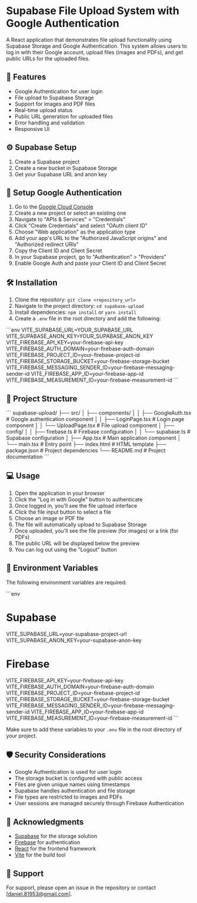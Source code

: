 # Supabase File Upload System with Google Authentication

A React application that demonstrates file upload functionality using Supabase Storage and Google Authentication. This system allows users to log in with their Google account, upload files (images and PDFs), and get public URLs for the uploaded files.

## 🚀 Features

- Google Authentication for user login
- File upload to Supabase Storage
- Support for images and PDF files
- Real-time upload status
- Public URL generation for uploaded files
- Error handling and validation
- Responsive UI

## ⚙️ Supabase Setup

1. Create a Supabase project
2. Create a new bucket in Supabase Storage
3. Get your Supabase URL and anon key


## 🔐 Setup Google Authentication

1. Go to the [Google Cloud Console](https://console.cloud.google.com/)
2. Create a new project or select an existing one
3. Navigate to "APIs & Services" > "Credentials"
4. Click "Create Credentials" and select "OAuth client ID"
5. Choose "Web application" as the application type
6. Add your app's URL to the "Authorized JavaScript origins" and "Authorized redirect URIs"
7. Copy the Client ID and Client Secret
8. In your Supabase project, go to "Authentication" > "Providers"
9. Enable Google Auth and paste your Client ID and Client Secret

## 🛠️ Installation

1. Clone the repository: `git clone <repository_url>`
2. Navigate to the project directory: `cd supabase-upload`
3. Install dependencies: `npm install` or `yarn install`
4. Create a `.env` file in the root directory and add the following:

\`\`\`env
VITE_SUPABASE_URL=YOUR_SUPABASE_URL
VITE_SUPABASE_ANON_KEY=YOUR_SUPABASE_ANON_KEY
VITE_FIREBASE_API_KEY=your-firebase-api-key
VITE_FIREBASE_AUTH_DOMAIN=your-firebase-auth-domain
VITE_FIREBASE_PROJECT_ID=your-firebase-project-id
VITE_FIREBASE_STORAGE_BUCKET=your-firebase-storage-bucket
VITE_FIREBASE_MESSAGING_SENDER_ID=your-firebase-messaging-sender-id
VITE_FIREBASE_APP_ID=your-firebase-app-id
VITE_FIREBASE_MEASUREMENT_ID=your-firebase-measurement-id
\`\`\`

## 📁 Project Structure

\`\`\`
supabase-upload/
├── src/
│   ├── components/
│   │   ├── GoogleAuth.tsx    # Google authentication component
│   │   ├── LoginPage.tsx     # Login page component
│   │   └── UploadPage.tsx    # File upload component
│   ├── config/
│   │   ├── firebase.ts       # Firebase configuration
│   │   └── supabase.ts       # Supabase configuration
│   ├── App.tsx               # Main application component
│   └── main.tsx              # Entry point
├── index.html                # HTML template
├── package.json              # Project dependencies
└── README.md                 # Project documentation
\`\`\`

## 💻 Usage

1. Open the application in your browser
2. Click the "Log in with Google" button to authenticate
3. Once logged in, you'll see the file upload interface
4. Click the file input button to select a file
5. Choose an image or PDF file
6. The file will automatically upload to Supabase Storage
7. Once uploaded, you'll see the file preview (for images) or a link (for PDFs)
8. The public URL will be displayed below the preview
9. You can log out using the "Logout" button

## 🔑 Environment Variables

The following environment variables are required:

\`\`\`env
# Supabase
VITE_SUPABASE_URL=your-supabase-project-url
VITE_SUPABASE_ANON_KEY=your-supabase-anon-key

# Firebase
VITE_FIREBASE_API_KEY=your-firebase-api-key
VITE_FIREBASE_AUTH_DOMAIN=your-firebase-auth-domain
VITE_FIREBASE_PROJECT_ID=your-firebase-project-id
VITE_FIREBASE_STORAGE_BUCKET=your-firebase-storage-bucket
VITE_FIREBASE_MESSAGING_SENDER_ID=your-firebase-messaging-sender-id
VITE_FIREBASE_APP_ID=your-firebase-app-id
VITE_FIREBASE_MEASUREMENT_ID=your-firebase-measurement-id
\`\`\`

Make sure to add these variables to your `.env` file in the root directory of your project.

## 🛡️ Security Considerations

- Google Authentication is used for user login
- The storage bucket is configured with public access
- Files are given unique names using timestamps
- Supabase handles authentication and file storage
- File types are restricted to images and PDFs
- User sessions are managed securely through Firebase Authentication


## 🙏 Acknowledgments

- [Supabase](https://supabase.com) for the storage solution
- [Firebase](https://firebase.google.com) for authentication
- [React](https://reactjs.org) for the frontend framework
- [Vite](https://vitejs.dev) for the build tool

## 📧 Support

For support, please open an issue in the repository or contact [daniel.81953@gmail.com].
